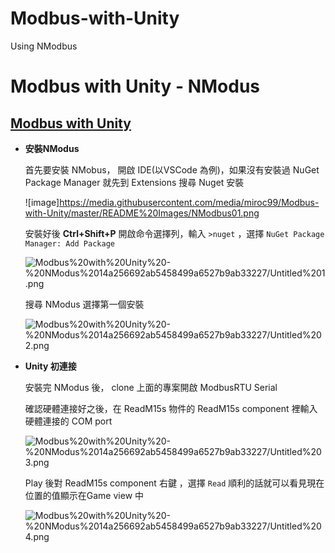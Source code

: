 # Modbus-with-Unity
Using NModbus

# Modbus with Unity - NModus

## [Modbus with Unity](https://github.com/miroc99/Modbus-with-Unity)

- **安裝NModus**

    首先要安裝 NMobus， 開啟 IDE(以VSCode 為例)，如果沒有安裝過 NuGet Package Manager 就先到 Extensions 搜尋 Nuget 安裝

     

    ![image]https://media.githubusercontent.com/media/miroc99/Modbus-with-Unity/master/README%20Images/NModbus01.png

    安裝好後 **Ctrl+Shift+P** 開啟命令選擇列，輸入 `>nuget` ，選擇 `NuGet Package Manager: Add Package`

    ![Modbus%20with%20Unity%20-%20NModus%2014a256692ab5458499a6527b9ab33227/Untitled%201.png](Modbus%20with%20Unity%20-%20NModus%2014a256692ab5458499a6527b9ab33227/Untitled%201.png)

    搜尋 NModus 選擇第一個安裝

    ![Modbus%20with%20Unity%20-%20NModus%2014a256692ab5458499a6527b9ab33227/Untitled%202.png](Modbus%20with%20Unity%20-%20NModus%2014a256692ab5458499a6527b9ab33227/Untitled%202.png)

- **Unity 初連接**

    安裝完 NModus 後， clone 上面的專案開啟 ModbusRTU Serial

    確認硬體連接好之後，在 ReadM15s 物件的 ReadM15s component 裡輸入硬體連接的 COM port

    ![Modbus%20with%20Unity%20-%20NModus%2014a256692ab5458499a6527b9ab33227/Untitled%203.png](Modbus%20with%20Unity%20-%20NModus%2014a256692ab5458499a6527b9ab33227/Untitled%203.png)

    Play 後對 ReadM15s component 右鍵 ，選擇 `Read` 順利的話就可以看見現在位置的值顯示在Game view 中

    ![Modbus%20with%20Unity%20-%20NModus%2014a256692ab5458499a6527b9ab33227/Untitled%204.png](Modbus%20with%20Unity%20-%20NModus%2014a256692ab5458499a6527b9ab33227/Untitled%204.png)
